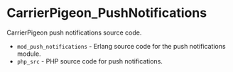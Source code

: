 CarrierPigeon_PushNotifications
===============================


CarrierPigeon push notifications source code.

- `mod_push_notifications` - Erlang source code for the push notifications module.
- `php_src` - PHP source code for push notifications.
